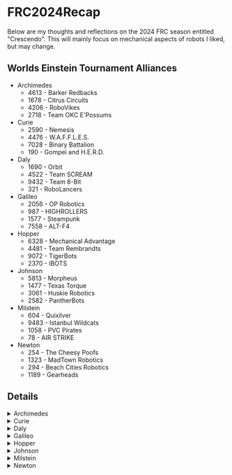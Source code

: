 # FRC2024Recap
Below are my thoughts and reflections on the 2024 FRC season entitled "Crescendo".  This will mainly focus on mechanical aspects of robots I liked, but may change.

## Worlds Einstein Tournament Alliances

- Archimedes
  - 4613 - Barker Redbacks
  - 1678 - Citrus Circuits
  - 4206 - RoboVikes
  - 2718 - Team OKC E'Possums
- Curie
  - 2590 - Nemesis
  - 4476 - W.A.F.F.L.E.S.
  - 7028 - Binary Battalion
  - 190 - Gompei and H.E.R.D.
- Daly
  - 1690 - Orbit
  - 4522 - Team SCREAM
  - 9432 - Team 8-Bit
  - 321 - RoboLancers
- Galileo
  - 2056 - OP Robotics
  - 987 - HIGHROLLERS
  - 1577 - Steampunk
  - 7558 - ALT-F4
- Hopper
  - 6328 - Mechanical Advantage
  - 4481 - Team Rembrandts
  - 9072 - TigerBots
  - 2370 - IBOTS
- Johnson
  - 5813 - Morpheus
  - 1477 - Texas Torque
  - 3061 - Huskie Robotics
  - 2582 - PantherBots
- Milstein
  - 604 - Quixilver
  - 9483 - Istanbul Wildcats
  - 1058 - PVC Pirates
  - 78 - AIR STRIKE
- Newton
  - 254 - The Cheesy Poofs
  - 1323 - MadTown Robotics
  - 294 - Beach Cities Robotics
  - 1189 - Gearheads

## Details
<Details>
  <Summary>Archimedes</Summary>
  <Details>
    <Summary>4613 - Barker Redbacks</Summary>
    - Location: Sydney, New South Wales, Australia
    - This is a test.
  </Details>
  
  <Details>
    <Summary>1678 - Citrus Circuits</Summary>
  </Details>
  
  <Details>
    <Summary>4206 - RoboVikes</Summary>
  </Details>
  
  <Details>
    <Summary>2718 - Team OKC E'Possums</Summary>
  </Details>
</Details>

<Details>
<Summary>Curie</Summary>
- 2590 - Nemesis
- 4476 - W.A.F.F.L.E.S.
- 7028 - Binary Battalion
- 190 - Gompei and H.E.R.D.
</Details>

<Details>
  <Summary>Daly</Summary>
- 1690 - Orbit
- 4522 - Team SCREAM
- 9432 - Team 8-Bit
- 321 - RoboLancers
  </Details>

  <Details>
    <Summary>Galileo</Summary>
- 2056 - OP Robotics
- 987 - HIGHROLLERS
- 1577 - Steampunk
- 7558 - ALT-F4
</Details>

<Details>
  <Summary>Hopper</Summary>
- 6328 - Mechanical Advantage
- 4481 - Team Rembrandts
- 9072 - TigerBots
- 2370 - IBOTS
</Details>

<Details>
  <Summary>Johnson</Summary>
- 5813 - Morpheus
- 1477 - Texas Torque
- 3061 - Huskie Robotics
- 2582 - PantherBots
</Details>

<Details>
  <Summary>Milstein</Summary>
- 604 - Quixilver
- 9483 - Istanbul Wildcats
- 1058 - PVC Pirates
- 78 - AIR STRIKE
</Details>

<Details>
  <Summary>Newton</Summary>
- 254 - The Cheesy Poofs
- 1323 - MadTown Robotics
- 294 - Beach Cities Robotics
- 1189 - Gearheads
</Details>

